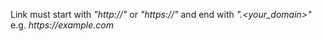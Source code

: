 Link must start with *"http://"* or *"https://"* and end with *"\.\<your\_domain\>"*
e\.g\. _https://example\.com_
